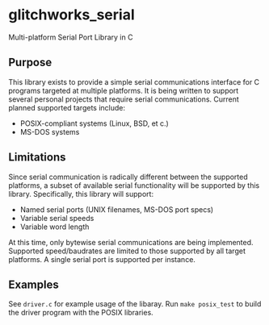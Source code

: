 glitchworks_serial
==================

Multi-platform Serial Port Library in C

Purpose
-------

This library exists to provide a simple serial communications interface for C programs targeted at multiple platforms. It is being written to support several personal projects that require serial communications. Current planned supported targets include:

* POSIX-compliant systems (Linux, BSD, et c.)
* MS-DOS systems

Limitations
-----------

Since serial communication is radically different between the supported platforms, a subset of available serial functionality will be supported by this library. Specifically, this library will support:

* Named serial ports (UNIX filenames, MS-DOS port specs)
* Variable serial speeds
* Variable word length

At this time, only bytewise serial communications are being implemented. Supported speed/baudrates are limited to those supported by all target platforms. A single serial port is supported per instance.

Examples
--------

See `driver.c` for example usage of the libaray. Run `make posix_test` to build the driver program with the POSIX libraries.
